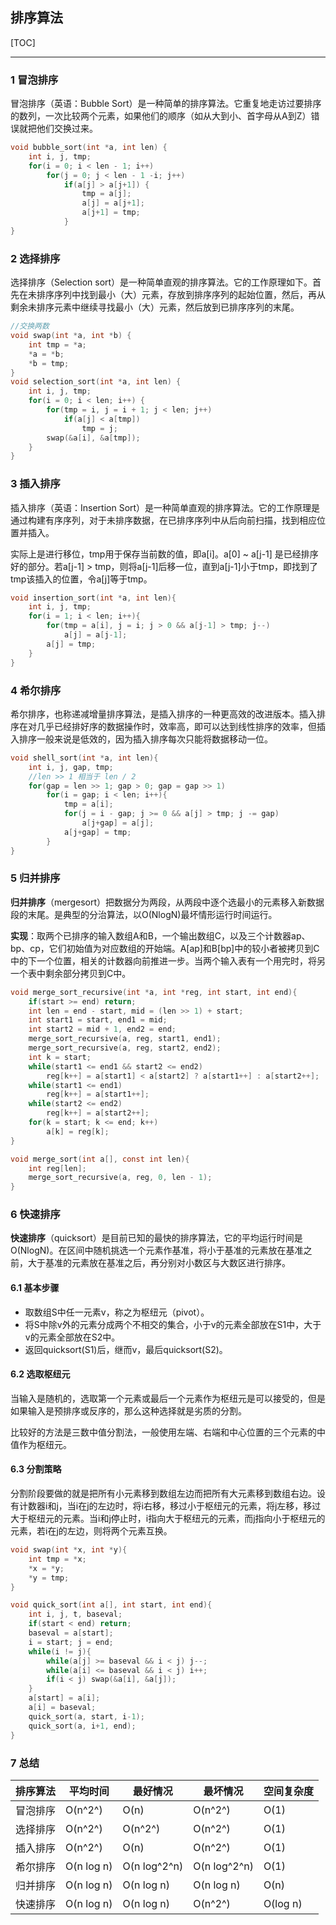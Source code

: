 ## 排序算法

[TOC]

------

### 1 冒泡排序

冒泡排序（英语：Bubble Sort）是一种简单的排序算法。它重复地走访过要排序的数列，一次比较两个元素，如果他们的顺序（如从大到小、首字母从A到Z）错误就把他们交换过来。

```c
void bubble_sort(int *a, int len) {
    int i, j, tmp;
    for(i = 0; i < len - 1; i++)
        for(j = 0; j < len - 1 -i; j++)
            if(a[j] > a[j+1]) {
                tmp = a[j];
                a[j] = a[j+1];
                a[j+1] = tmp;
            }
}
```

### 2 选择排序

选择排序（Selection sort）是一种简单直观的排序算法。它的工作原理如下。首先在未排序序列中找到最小（大）元素，存放到排序序列的起始位置，然后，再从剩余未排序元素中继续寻找最小（大）元素，然后放到已排序序列的末尾。

```c
//交换两数
void swap(int *a, int *b) {
    int tmp = *a;
    *a = *b;
    *b = tmp;
}
void selection_sort(int *a, int len) {
    int i, j, tmp;
    for(i = 0; i < len; i++) {
        for(tmp = i, j = i + 1; j < len; j++)
            if(a[j] < a[tmp])
                tmp = j;
        swap(&a[i], &a[tmp]);
    }    
}
```

### 3 插入排序

插入排序（英语：Insertion Sort）是一种简单直观的排序算法。它的工作原理是通过构建有序序列，对于未排序数据，在已排序序列中从后向前扫描，找到相应位置并插入。

实际上是进行移位，tmp用于保存当前数的值，即a[i]。a[0] ~ a[j-1] 是已经排序好的部分。若a[j-1] > tmp，则将a[j-1]后移一位，直到a[j-1]小于tmp，即找到了tmp该插入的位置，令a[j]等于tmp。

```c
void insertion_sort(int *a, int len){
    int i, j, tmp;
    for(i = 1; i < len; i++){
        for(tmp = a[i], j = i; j > 0 && a[j-1] > tmp; j--)
            a[j] = a[j-1];
        a[j] = tmp;
    }
}
```

### 4 希尔排序

希尔排序，也称递减增量排序算法，是插入排序的一种更高效的改进版本。插入排序在对几乎已经排好序的数据操作时，效率高，即可以达到线性排序的效率，但插入排序一般来说是低效的，因为插入排序每次只能将数据移动一位。

```c
void shell_sort(int *a, int len){
    int i, j, gap, tmp;
    //len >> 1 相当于 len / 2
    for(gap = len >> 1; gap > 0; gap = gap >> 1)
        for(i = gap; i < len; i++){
            tmp = a[i];
            for(j = i - gap; j >= 0 && a[j] > tmp; j -= gap)
                a[j+gap] = a[j];
            a[j+gap] = tmp;
        }
}
```

### 5 归并排序

**归并排序**（mergesort）把数据分为两段，从两段中逐个选最小的元素移入新数据段的末尾。是典型的分治算法，以O(NlogN)最坏情形运行时间运行。

**实现**：取两个已排序的输入数组A和B，一个输出数组C，以及三个计数器ap、bp、cp，它们初始值为对应数组的开始端。A[ap]和B[bp]中的较小者被拷贝到C中的下一个位置，相关的计数器向前推进一步。当两个输入表有一个用完时，将另一个表中剩余部分拷贝到C中。

```c
void merge_sort_recursive(int *a, int *reg, int start, int end){
    if(start >= end) return;
    int len = end - start, mid = (len >> 1) + start;
    int start1 = start, end1 = mid;
    int start2 = mid + 1, end2 = end;
    merge_sort_recursive(a, reg, start1, end1);
    merge_sort_recursive(a, reg, start2, end2);
    int k = start;
    while(start1 <= end1 && start2 <= end2)
        reg[k++] = a[start1] < a[start2] ? a[start1++] : a[start2++];
    while(start1 <= end1)
        reg[k++] = a[start1++];
    while(start2 <= end2)
        reg[k++] = a[start2++];
    for(k = start; k <= end; k++)
        a[k] = reg[k];
}

void merge_sort(int a[], const int len){
    int reg[len];
    merge_sort_recursive(a, reg, 0, len - 1);
}
```

### 6 快速排序

**快速排序**（quicksort）是目前已知的最快的排序算法，它的平均运行时间是O(NlogN)。在区间中随机挑选一个元素作基准，将小于基准的元素放在基准之前，大于基准的元素放在基准之后，再分别对小数区与大数区进行排序。

#### 6.1 基本步骤

- 取数组S中任一元素v，称之为枢纽元（pivot）。
- 将S中除v外的元素分成两个不相交的集合，小于v的元素全部放在S1中，大于v的元素全部放在S2中。
- 返回quicksort(S1)后，继而v，最后quicksort(S2)。

#### 6.2 选取枢纽元

当输入是随机的，选取第一个元素或最后一个元素作为枢纽元是可以接受的，但是如果输入是预排序或反序的，那么这种选择就是劣质的分割。

比较好的方法是三数中值分割法，一般使用左端、右端和中心位置的三个元素的中值作为枢纽元。

#### 6.3 分割策略

分割阶段要做的就是把所有小元素移到数组左边而把所有大元素移到数组右边。设有计数器i和j，当i在j的左边时，将i右移，移过小于枢纽元的元素，将j左移，移过大于枢纽元的元素。当i和j停止时，i指向大于枢纽元的元素，而j指向小于枢纽元的元素，若i在j的左边，则将两个元素互换。

```c
void swap(int *x, int *y){
    int tmp = *x;
    *x = *y;
    *y = tmp;
}

void quick_sort(int a[], int start, int end){
    int i, j, t, baseval;
    if(start < end) return;
    baseval = a[start];
    i = start; j = end;
    while(i != j){
        while(a[j] >= baseval && i < j) j--;
        while(a[i] <= baseval && i < j) i++;
        if(i < j) swap(&a[i], &a[j]);
    }
    a[start] = a[i];
    a[i] = baseval;
    quick_sort(a, start, i-1);
    quick_sort(a, i+1, end);
}
```

### 7 总结

| 排序算法 | 平均时间   | 最好情况     | 最坏情况     | 空间复杂度 |
| -------- | ---------- | ------------ | ------------ | ---------- |
| 冒泡排序 | O(n^2^)    | O(n)         | O(n^2^)      | O(1)       |
| 选择排序 | O(n^2^)    | O(n^2^)      | O(n^2^)      | O(1)       |
| 插入排序 | O(n^2^)    | O(n)         | O(n^2^)      | O(1)       |
| 希尔排序 | O(n log n) | O(n log^2^n) | O(n log^2^n) | O(1)       |
| 归并排序 | O(n log n) | O(n log n)   | O(n log n)   | O(n)       |
| 快速排序 | O(n log n) | O(n log n)   | O(n^2^)      | O(log n)   |

